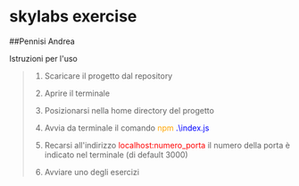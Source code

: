# skylabs exercise
##Pennisi Andrea

Istruzioni per l'uso

>1. Scaricare il progetto dal repository
>
>2. Aprire il terminale
>
>3. Posizionarsi nella home directory del progetto
>
>4. Avvia da terminale il comando <span style ="color:orange">npm</span> <span style ="color:blue">.\index.js</span>
>
>5. Recarsi all'indirizzo <span style ="color:red">localhost:numero_porta</span>
il numero della porta è indicato nel terminale (di default 3000)
>
>6. Avviare uno degli esercizi
